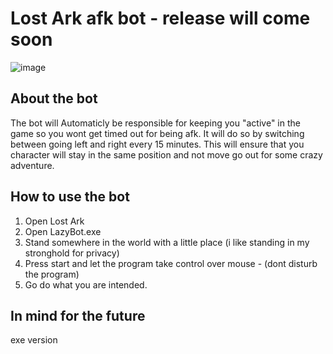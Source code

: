 # Lost Ark afk bot - release will come soon 
![image](https://user-images.githubusercontent.com/78900612/154241132-4fb58360-2911-4db4-8438-d0f850c999b5.png)

## About the bot

The bot will Automaticly be responsible for keeping you "active" in the game so you wont get timed out for being afk. It will do so by switching between going left and right every 15 minutes. This will ensure that you character will stay in the same position and not move go out for some crazy adventure. 

## How to use the bot

1. Open Lost Ark
2. Open LazyBot.exe
3. Stand somewhere in the world with a little place (i like standing in my stronghold for privacy)
4. Press start and let the program take control over mouse - (dont disturb the program)
5. Go do what you are intended.

## In mind for the future

exe version 
